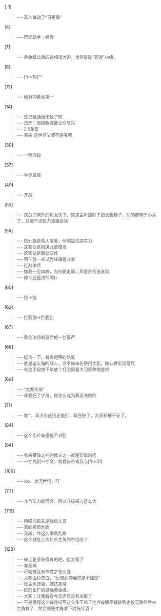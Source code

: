 
[-1] 
>--- 真人催动了“日更蛊”<br>

[4] 
>--- 帮标错字：尝尝<br>

[7] 
>--- 黄金级法师的逼格很大的，当然排除“普通”xx级。<br>

[8] 
>--- [fn=16]艹<br>

[12] 
>--- 绝对的黄金第一<br>

[14] 
>--- 这已经通级无敌了吧<br>
>--- 法师：很抱歉没能让你尽兴<br>
>--- 2.5条悟<br>
>--- 看来 这世界法师不是爷啊<br>

[30] 
>--- 一劈两段<br>

[37] 
>--- 半步圣域<br>

[49] 
>--- 开战<br>

[52] 
>--- 这战力飙升的也太快了，感觉主角团除了团长跟狮子，别的都等于小兵了，只能干点脑力活跟杂活<br>

[55] 
>--- 凤九歌是真人亲爹，他明显没这实力<br>
>--- 这家伙拿的凤九歌模板<br>
>--- 这家伙是魔武双修<br>
>--- 啊？我一直以为锋镰是斗者<br>
>--- 近战法师<br>
>--- 你我一见如故，为何要走啊，风道杀招送友风<br>
>--- 你丫还是法师啊()<br>

[60] 
>--- 绕→饶<br>

[62] 
>--- 拦截倒→拦截到<br>

[67] 
>--- 黄金法师的最后的一丝尊严<br>

[68] 
>--- 标注一下，看看是哪的伏笔<br>
>--- 就是这么强的敌人，你不如率先使用大招，你非要留到最后<br>
>--- 有这手段你不早放？打团留着大回家种地是吧<br>

[69] 
>--- “大寒所赠”<br>
>--- 非要死了才用，你怎么成为黄金海贼的<br>

[71] 
>--- 你™，早点用这招还能打，现在好了，大家都被干死了。<br>

[84] 
>--- 这个齿轮岛也是不对劲<br>

[94] 
>--- 看来黄昏之神的教义之一就是珍惜时间<br>
>--- 一寸光阴一寸金，劝君自杀省我心[fn=31]<br>

[100] 
>--- ice，冰河世纪，叮<br>

[111] 
>--- 斗气法力能混合，所以斗技威力这么大<br>

[116] 
>--- 特喵的原来是我凤儿哥<br>
>--- 真的像凤九歌<br>
>--- 我超，咋这么像凤九歌<br>
>--- 这个就是上次斩杀主角的杀招吧？<br>

[120] 
>--- 锋连是圣域假冒的吧，也太强了<br>
>--- 准圣域<br>
>--- 可能锋连有神性才怎么强<br>
>--- 大寒面色苍白，"没想到你居然是个挂壁"<br>
>--- 比主角还强，硬抗圣域<br>
>--- 目前出厂的最强黄金级。<br>
>--- 大寒：让我看看今天还有没有加更？<br>
>--- 不是很懂这个锋连描写这么多干嘛？他会被俩圣域杀到走投无路然后被主角救了，然后顺便主角拿下时光红酒？<br>

